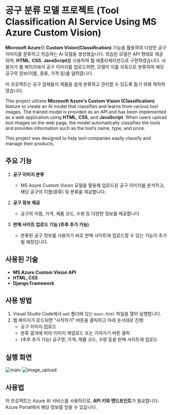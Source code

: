 # 공구 분류 모델 프로젝트 (Tool Classification AI Service Using MS Azure Custom Vision)
**Microsoft Azure**의 **Custom Vision(Classification)** 기능을 활용하여 다양한 공구 이미지를 분류하고 학습하는 AI 모델을 생성했습니다. 학습된 모델은 API 형태로 제공되며, **HTML**, **CSS**, **JavaScript**를 사용하여 웹 애플리케이션으로 구현하였습니다. 사용자가 웹 페이지에서 공구 이미지를 업로드하면, 모델이 이를 자동으로 분류하여 해당 공구의 정보(이름, 종류, 가격 등)를 알려줍니다.  

이 프로젝트는 공구 업체들이 제품을 쉽게 분류하고 관리할 수 있도록 돕기 위해 제작하였습니다.



This project utilizes **Microsoft Azure's Custom Vision (Classification)** feature to create an AI model that classifies and learns from various tool images. The trained model is provided as an API and has been implemented as a web application using **HTML**, **CSS**, and **JavaScript**. When users upload tool images on the web page, the model automatically classifies the tools and provides information such as the tool’s name, type, and price.

This project was designed to help tool companies easily classify and manage their products.


## 주요 기능
1. **공구 이미지 분류**  
   - MS Azure Custom Vision 모델을 활용해 업로드된 공구 이미지를 분석하고, 해당 공구의 이름(종류) 및 분류를 제공합니다.

2. **공구 정보 제공**  
   - 공구의 이름, 가격, 제품 코드, 수량 등 다양한 정보를 제공합니다.

3. **판매 사이트 업로드 기능 (추후 추가 가능)**  
   - 분류된 공구 정보를 사용자가 바로 판매 사이트에 업로드할 수 있는 기능이 추가될 예정입니다.


## 사용된 기술
- **MS Azure Custom Vision API**
- **HTML, CSS**
- **Django Framework**


## 사용 방법
1. Visual Studio Code에서 `web` 폴더에 있는 `main.html` 파일을 열어 실행합니다.
2. 웹 페이지가 로드되면 "시작하기" 버튼을 클릭하고 아래 순서대로 진행:
   - 공구 이미지 업로드
   - 분류 결과에 따라 이미지 재업로드 또는 가져가기 버튼 클릭
   - (추후 추가 기능) 공구명, 가격, 제품 코드, 수량 등을 판매 사이트에 업로드


## 실행 화면
![main](https://github.com/user-attachments/assets/f4437aa8-2266-443e-bc68-5d3676bfbee2)
![image_upload](https://github.com/user-attachments/assets/5298b76e-a9e6-4345-8395-e36df699df52)



## 사용법
이 프로젝트는 Azure AI 서비스를 사용하므로, **API 키와 엔드포인트**가 필요합니다. 
Azure Portal에서 해당 정보를 얻을 수 있습니다.
